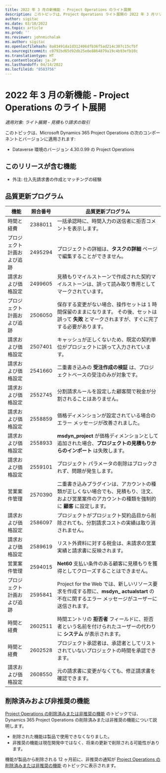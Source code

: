 ```yaml
---
title: 2022 年 3 月の新機能 - Project Operations のライト展開
description: このトピックは、Project Operations ライト展開の 2022 年 3 月リリースで利用可能な品質更新に関する情報を提供します。
author: sigitac
ms.date: 03/18/2022
ms.topic: article
ms.prod: ''
ms.reviewer: johnmichalak
ms.author: sigitac
ms.openlocfilehash: 8a83491da1d312406dfb36f5ad214c307c15cfbf
ms.sourcegitcommit: c0792bd65d92db25e0e8864879a19c4b93efb10c
ms.translationtype: HT
ms.contentlocale: ja-JP
ms.lasthandoff: 04/14/2022
ms.locfileid: "8583756"
---
```

# <a name="whats-new-march-2022---project-operations-lite-deployment"></a>2022 年 3 月の新機能 - Project Operations のライト展開

_適用対象: ライト展開 - 見積もり請求の取引_

このトピックは、Microsoft Dynamics 365 Project Operations の次のコンポーネントとバージョンに適用されます:

- Dataverse 環境のバージョン 4.30.0.99 の Project Operations

## <a name="features-included-in-this-release"></a>このリリースが含む機能

- 外注: 仕入先請求書の作成とマッチングの経験

## <a name="quality-updates"></a>品質更新プログラム

| 機能 | 照合番号 | 品質更新プログラム |
| --- | --- | --- |
| 時間と経費 | 2388011 | 一括承認時に、時間入力の送信者に拒否コメントを表示します。 |
| プロジェクト計画および追跡 | 2495294 | プロジェクトの詳細は、**タスクの詳細** ページで編集することができません。 |
| 請求および価格設定 | 2499605 | 見積もりマイルストーンで作成された契約マイルストーンは、誤って読み取り専用としてマークされています。 |
| プロジェクト計画および追跡 | 2506050 | 保存する変更がない場合、操作セットは 1 時間保留のままになります。 その後、セットは誤って **失敗** とマークされますが、すぐに完了する必要があります。 |
| 請求および価格設定 | 2507401 | キャッシュが正しくないため、既定の契約単位がプロジェクトに誤って入力されています。 |
| 請求および価格設定 | 2541660 | 二重書き込みの **受注作成の検証** は、プロジェクトベースの受注のみが対象です。 |
| 請求および価格設定 | 2552745 | 分割請求ルールを設定した顧客間で税金が分割されることはありません。 |
| 請求および価格設定 | 2558859 | 価格ディメンションが設定されている場合のエラー メッセージが改善されました。 |
| 請求および価格設定 | 2558933 | **msdyn\_project** が価格ディメンションとして追加された場合、**プロジェクトの見積もりからのインポート** は失敗します。 |
| 請求および価格設定 | 2559101 | プロジェクト パラメータの削除はブロックされず、問題が発生します。 |
| 営業案件管理 | 2570390 | 二重書き込みプラグインは、アカウントの種類が正しくない場合でも、見積もり、注文、および営業案件のアカウントの種類を強制的に **顧客** に設定します。 |
| 請求および価格設定 | 2586097 | プロジェクトがプロジェクト契約品目から削除されても、分割請求コストの実績は取り消されません。 |
| 請求および価格設定 | 2589619 | リスト外資料に対する税金は、未請求の営業実績と請求書に反映されます。 |
| 営業案件管理 | 2594015 | **Net60** 支払い条件のある顧客に見積もりを獲得としてクローズすることはできません。 |
| プロジェクト計画および追跡 | 2595841 | Project for the Web では、新しいリソース要求を作成する際に、**msdyn\_ actualstart** の不在に関するエラー メッセージがユーザーに送信されます。 |
| 時間と経費 | 2602511 | 時間エントリの **拒否者** フィールドに、拒否者という名前を付けられたユーザーの代わりに **システム** が表示されます。 |
| 時間と経費 | 2602528 | プロジェクト承認者は、承認者としてリストされていないプロジェクトの時間を承認できます。 |
| 請求および価格設定 | 2608550 | 元の請求書に変更がなくても、修正請求書を確認できます。 |

## <a name="removed-and-deprecated-features"></a>削除済みおよび非推奨の機能

[Project Operations の削除済みまたは非推奨の機能](../../whats-new/removed-depreciated-features-project.md) のトピックでは、Dynamics 365 Project Operations の削除済みまたは非推奨の機能について説明します。

- 削除された機能は製品で使用できなくなりました。
- 非推奨の機能は現在開発中ではなく、将来の更新で削除される可能性があります。

機能が製品から削除される 12 ヶ月前に、非推奨の通知が [Project Operations の削除済みまたは非推奨の機能](../../whats-new/removed-depreciated-features-project.md) のトピックに表示されます。

